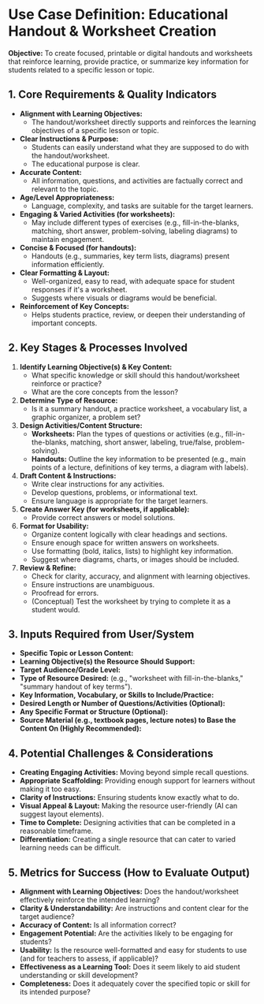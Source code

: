 # Use Case Definition: Educational Handout & Worksheet Creation

**Objective:** To create focused, printable or digital handouts and worksheets that reinforce learning, provide practice, or summarize key information for students related to a specific lesson or topic.

## 1. Core Requirements & Quality Indicators

*   **Alignment with Learning Objectives:**
    *   The handout/worksheet directly supports and reinforces the learning objectives of a specific lesson or topic.
*   **Clear Instructions & Purpose:**
    *   Students can easily understand what they are supposed to do with the handout/worksheet.
    *   The educational purpose is clear.
*   **Accurate Content:**
    *   All information, questions, and activities are factually correct and relevant to the topic.
*   **Age/Level Appropriateness:**
    *   Language, complexity, and tasks are suitable for the target learners.
*   **Engaging & Varied Activities (for worksheets):**
    *   May include different types of exercises (e.g., fill-in-the-blanks, matching, short answer, problem-solving, labeling diagrams) to maintain engagement.
*   **Concise & Focused (for handouts):**
    *   Handouts (e.g., summaries, key term lists, diagrams) present information efficiently.
*   **Clear Formatting & Layout:**
    *   Well-organized, easy to read, with adequate space for student responses if it's a worksheet.
    *   Suggests where visuals or diagrams would be beneficial.
*   **Reinforcement of Key Concepts:**
    *   Helps students practice, review, or deepen their understanding of important concepts.

## 2. Key Stages & Processes Involved

1.  **Identify Learning Objective(s) & Key Content:**
    *   What specific knowledge or skill should this handout/worksheet reinforce or practice?
    *   What are the core concepts from the lesson?
2.  **Determine Type of Resource:**
    *   Is it a summary handout, a practice worksheet, a vocabulary list, a graphic organizer, a problem set?
3.  **Design Activities/Content Structure:**
    *   **Worksheets:** Plan the types of questions or activities (e.g., fill-in-the-blanks, matching, short answer, labeling, true/false, problem-solving).
    *   **Handouts:** Outline the key information to be presented (e.g., main points of a lecture, definitions of key terms, a diagram with labels).
4.  **Draft Content & Instructions:**
    *   Write clear instructions for any activities.
    *   Develop questions, problems, or informational text.
    *   Ensure language is appropriate for the target learners.
5.  **Create Answer Key (for worksheets, if applicable):**
    *   Provide correct answers or model solutions.
6.  **Format for Usability:**
    *   Organize content logically with clear headings and sections.
    *   Ensure enough space for written answers on worksheets.
    *   Use formatting (bold, italics, lists) to highlight key information.
    *   Suggest where diagrams, charts, or images should be included.
7.  **Review & Refine:**
    *   Check for clarity, accuracy, and alignment with learning objectives.
    *   Ensure instructions are unambiguous.
    *   Proofread for errors.
    *   (Conceptual) Test the worksheet by trying to complete it as a student would.

## 3. Inputs Required from User/System

*   **Specific Topic or Lesson Content:**
*   **Learning Objective(s) the Resource Should Support:**
*   **Target Audience/Grade Level:**
*   **Type of Resource Desired:** (e.g., "worksheet with fill-in-the-blanks," "summary handout of key terms").
*   **Key Information, Vocabulary, or Skills to Include/Practice:**
*   **Desired Length or Number of Questions/Activities (Optional):**
*   **Any Specific Format or Structure (Optional):**
*   **Source Material (e.g., textbook pages, lecture notes) to Base the Content On (Highly Recommended):**

## 4. Potential Challenges & Considerations

*   **Creating Engaging Activities:** Moving beyond simple recall questions.
*   **Appropriate Scaffolding:** Providing enough support for learners without making it too easy.
*   **Clarity of Instructions:** Ensuring students know exactly what to do.
*   **Visual Appeal & Layout:** Making the resource user-friendly (AI can suggest layout elements).
*   **Time to Complete:** Designing activities that can be completed in a reasonable timeframe.
*   **Differentiation:** Creating a single resource that can cater to varied learning needs can be difficult.

## 5. Metrics for Success (How to Evaluate Output)

*   **Alignment with Learning Objectives:** Does the handout/worksheet effectively reinforce the intended learning?
*   **Clarity & Understandability:** Are instructions and content clear for the target audience?
*   **Accuracy of Content:** Is all information correct?
*   **Engagement Potential:** Are the activities likely to be engaging for students?
*   **Usability:** Is the resource well-formatted and easy for students to use (and for teachers to assess, if applicable)?
*   **Effectiveness as a Learning Tool:** Does it seem likely to aid student understanding or skill development?
*   **Completeness:** Does it adequately cover the specified topic or skill for its intended purpose?
